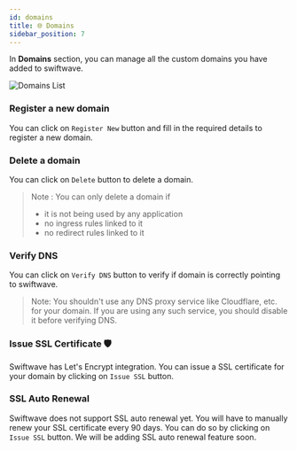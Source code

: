 ```yaml
---
id: domains
title: 🌐 Domains
sidebar_position: 7
---
```


In **Domains** section, you can manage all the custom domains you have added to swiftwave.

![Domains List](/assets/1.x.x/custom-domain-list.png)

### Register a new domain
You can click on `Register New` button and fill in the required details to register a new domain.

### Delete a domain
You can click on `Delete` button to delete a domain.
> Note : You can only delete a domain if
> - it is not being used by any application
> - no ingress rules linked to it
> - no redirect rules linked to it

### Verify DNS
You can click on `Verify DNS` button to verify if domain is correctly pointing to swiftwave.
> Note: You shouldn't use any DNS proxy service like Cloudflare, etc. for your domain. If you are using any such service, you should disable it before verifying DNS.


### Issue SSL Certificate 🛡️
Swiftwave has Let's Encrypt integration. You can issue a SSL certificate for your domain by clicking on `Issue SSL` button.

### SSL Auto Renewal
Swiftwave does not support SSL auto renewal yet. You will have to manually renew your SSL certificate every 90 days. You can do so by clicking on `Issue SSL` button. We will be adding SSL auto renewal feature soon.
